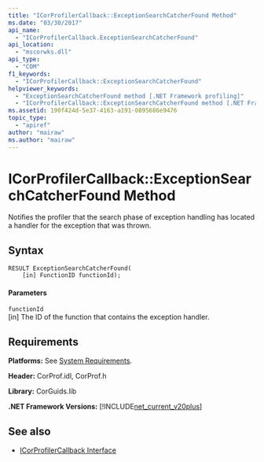 ```yaml
---
title: "ICorProfilerCallback::ExceptionSearchCatcherFound Method"
ms.date: "03/30/2017"
api_name: 
  - "ICorProfilerCallback.ExceptionSearchCatcherFound"
api_location: 
  - "mscorwks.dll"
api_type: 
  - "COM"
f1_keywords: 
  - "ICorProfilerCallback::ExceptionSearchCatcherFound"
helpviewer_keywords: 
  - "ExceptionSearchCatcherFound method [.NET Framework profiling]"
  - "ICorProfilerCallback::ExceptionSearchCatcherFound method [.NET Framework profiling]"
ms.assetid: 190f424d-5e37-4163-a191-0895686e9476
topic_type: 
  - "apiref"
author: "mairaw"
ms.author: "mairaw"
---
```

# ICorProfilerCallback::ExceptionSearchCatcherFound Method
Notifies the profiler that the search phase of exception handling has located a handler for the exception that was thrown.  
  
## Syntax  
  
```  
RESULT ExceptionSearchCatcherFound(  
    [in] FunctionID functionId);  
```  
  
#### Parameters  
 `functionId`  
 [in] The ID of the function that contains the exception handler.  
  
## Requirements  
 **Platforms:** See [System Requirements](../../../../docs/framework/get-started/system-requirements.md).  
  
 **Header:** CorProf.idl, CorProf.h  
  
 **Library:** CorGuids.lib  
  
 **.NET Framework Versions:** [!INCLUDE[net_current_v20plus](../../../../includes/net-current-v20plus-md.md)]  
  
## See also
- [ICorProfilerCallback Interface](../../../../docs/framework/unmanaged-api/profiling/icorprofilercallback-interface.md)
